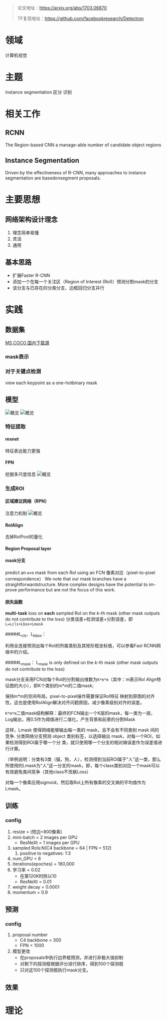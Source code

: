 > 论文地址：https://arxiv.org/abs/1703.06870 
>
> TF复现地址：https://github.com/facebookresearch/Detectron

# 领域
计算机视觉 

# 主题
instance segmentation
区分
识别

# 相关工作

## RCNN
The Region-based CNN
a manage-able number of candidate object regions
## Instance Segmentation
Driven by the effectiveness of R-CNN, many approaches to instance segmentation are basedonsegment proposals.

# 主要思想
## 网络架构设计理念
1. 理念简单易懂
2. 灵活
3. 通用
## 基本思路
- 扩展Faster R-CNN
- 添加一个在每一个关注区（Region of Interest (RoI)）预测分割mask的分支
- 该分支与已存在的分类分支、边框回归分支并行
# 实践

## 数据集

[MS COCO 国内下载源](http://datadownload.f3322.net:666/share/coco2014/)
### mask表示

### 对于关键点检测
view each keypoint as a one-hotbinary mask

 

## 模型
![概览](../imgs/maskrcnn-1.png)
![概览](../imgs/maskrcnn-2.png)

### 特征提取


#### resnet
特征表达能力更强
#### FPN
挖掘多尺度信息
![概览](../imgs/maskrcnn-3.png)
### 生成ROI
#### 区域建议网络（RPN）
注意力机制
![概览](../imgs/maskrcnn-4.png)
#### RoIAlign
去掉RoIPool的量化
#### Region Proposal layer
#### mask分支
predict an `m×m` mask from each RoI using  an  FCN
像素对应（pixel-to-pixel correspondence）
We note that our mask branches have a straightforwardstructure. 
More complex designs have the potential to im-prove performance but are not the focus of this work.
#### 损失函数
**multi-task** loss on **each** sampled RoI on the *k*-th mask (other mask outputs do not contribute to the loss)
分类误差+检测误差+分割误差，即`L=Lcls+Lbox+Lmask`

#####L<sub>cls</sub>、L<sub>bbox</sub>：
 
 利用全连接预测出每个RoI的所属类别及其矩形框坐标值，可以参看Fast RCNN网络中的介绍。

 #####L<sub>mask</sub>：
 L<sub>mask</sub> is only defined on the *k*-th mask (other mask outputs do not contribute to the loss)

 mask分支采用FCN对每个RoI的分割输出维数为`K*m*m`（其中：m表示RoI Align特征图的大小），即K个类别的m*m的二值mask;
 
 保持m*m的空间布局，pixel-to-pixel操作需要保证RoI特征 映射到原图的对齐性，这也是使用RoIAlign解决对齐问题原因，减少像素级别对齐的误差。
 
 `K*m*m`二值mask结构解释：最终的FCN输出一个K层的mask，每一类为一层，Log输出，用0.5作为阈值进行二值化，产生背景和前景的分割Mask

这样，Lmask 使得网络能够输出每一类的 mask，且不会有不同类别 mask 间的竞争. 分类网络分支预测 object 类别标签，以选择输出 mask，对每一个ROI，如果检测得到ROI属于哪一个分 类，就只使用哪一个分支的相对熵误差作为误差值进行计算。

（举例说明：分类有3类（猫，狗，人），检测得到当前ROI属于“人”这一类，那么所使用的Lmask为“人”这一分支的mask，即，每个class类别对应一个mask可以有效避免类间竞争（其他class不贡献Loss）

 对每一个像素应用sigmoid，然后取RoI上所有像素的交叉熵的平均值作为Lmask。
## 训练
### config
1. resize = (短边=800像素)
2. mini-batch = 2 images per GPU 
    - ResNeXt = 1 images per GPU 
3. sampled RoIs:N(C4 backbone = 64 | FPN = 512)
    1. positive to negatives: 1:3
4. num_GPU = 8
5. iterations(epoches) = 160,000
6. 学习率 = 0.02
    - 在第120K时除以10
    - ResNeXt = 0.01
7. weight decay = 0.0001
8. momentum = 0.9
## 预测
### config
1. proposal number
    - C4 backbone = 300 
    - FPN = 1000
2. 模型更改
    - 在proposals中执行边界框预测，并进行非极大值抑制
    - 对剩下的探测框根据评分进行排序，得到100个探测框
    - 只对这100个探测框执行mask分支。

## 效果

# 理论

